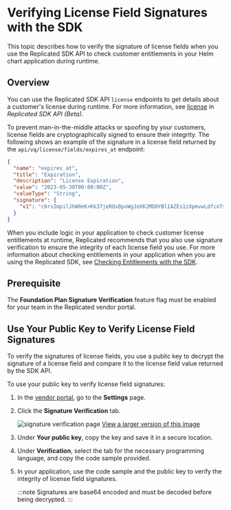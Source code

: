 # Verifying License Field Signatures with the SDK

This topic describes how to verify the signature of license fields when you use the Replicated SDK API to check customer entitlements in your Helm chart application during runtime.

## Overview

You can use the Replicated SDK API `license` endpoints to get details about a customer's license during runtime. For more information, see [license](/reference/replicated-sdk-apis#license) in _Replicated SDK API (Beta)_.

To prevent man-in-the-middle attacks or spoofing by your customers, license fields are cryptographically signed to ensure their integrity. The following shows an example of the signature in a license field returned by the `api/vq/license/fields/expires_at` endpoint:

```json
{
  "name": "expires_at",
  "title": "Expiration",
  "description": "License Expiration",
  "value": "2023-05-30T00:00:00Z",
  "valueType": "String",
  "signature": {
    "v1": "c6rsImpilJhW0eK+Kk37jeRQvBpvWgJeXK2MD0YBlIAZEs1zXpmvwLdfcoTsZMOj0lZbxkPN5dPhEPIVcQgrzfzwU5HIwQbwc2jwDrLBQS4hGOKdxOWXnBUNbztsHXMqlAYQsmAhspRLDhBiEoYpFV/8oaaAuNBrmRu/IVAW6ahB4KtP/ytruVdBup3gn1U/uPAl5lhzuBifaW+NDFfJxAX..."
  }
}
```

When you include logic in your application to check customer license entitlements at runtime, Replicated recommends that you also use signature verification to ensure the integrity of each license field you use. For more information about checking entitlements in your application when you are using the Replicated SDK, see [Checking Entitlements with the SDK](licenses-reference-sdk).

## Prerequisite

The **Foundation Plan Signature Verification** feature flag must be enabled for your team in the Replicated vendor portal.

## Use Your Public Key to Verify License Field Signatures

To verify the signatures of license fields, you use a public key to decrypt the signature of a license field and compare it to the license field value returned by the SDK API.

To use your public key to verify license field signatures:

1. In the [vendor portal](https://vendor.replicated.com), go to the **Settings** page.

1. Click the **Signature Verification** tab.

   ![signature verification page](/images/signature-verification.png)
   [View a larger version of this image](/images/signature-verification.png)

1. Under **Your public key**, copy the key and save it in a secure location.

1. Under **Verification**, select the tab for the necessary programming language, and copy the code sample provided.

1. In your application, use the code sample and the public key to verify the integrity of license field signatures.

   :::note
   Signatures are base64 encoded and must be decoded before being decrypted.
   :::